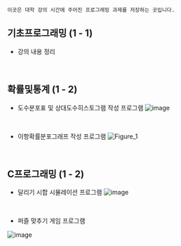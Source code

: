 ```
이곳은 대학 강의 시간에 주어진 프로그래밍 과제를 저장하는 곳입니다.
```
## 기초프로그래밍 (1 - 1)
- 강의 내용 정리

<br>

## 확률및통계 (1 - 2)
- 도수분포표 및 상대도수히스토그램 작성 프로그램
![image](https://user-images.githubusercontent.com/64591335/192936353-38a3e39c-fbbf-448e-bc74-749af6679417.png)

<br>

- 이항확률분포그래프 작성 프로그램
![Figure_1](https://user-images.githubusercontent.com/64591335/201384235-946e8cff-c7e4-4bcd-8aa2-1046d4a1296e.png)

<br>

## C프로그래밍 (1 - 2)
- 달리기 시합 시뮬레이션 프로그램
![image](https://user-images.githubusercontent.com/64591335/193814679-003d7fe6-02c2-4dd7-a9ed-96a1f43dd20d.png)

<br>

- 퍼즐 맞추기 게임 프로그램

![image](https://user-images.githubusercontent.com/64591335/206730306-0770cec6-04e1-448c-9db6-ff79ec65dfc9.png)

<br>
